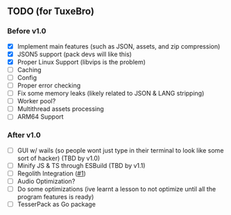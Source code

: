 ## TODO (for TuxeBro)

### Before v1.0

- [x] Implement main features (such as JSON, assets, and zip compression)
- [x] JSON5 support (pack devs will like this)
- [x] Proper Linux Support (libvips is the problem)
- [ ] Caching
- [ ] Config
- [ ] Proper error checking
- [ ] Fix some memory leaks (likely related to JSON & LANG stripping)
- [ ] Worker pool?
- [ ] Multithread assets processing
- [ ] ARM64 Support

### After v1.0

- [ ] GUI w/ wails (so people wont just type in their terminal to look like some sort of hacker) (TBD by v1.0)
- [ ] Minify JS & TS through ESBuild (TBD by v1.1)
- [ ] Regolith Integration ([#1](https://github.com/TBroz15/TesserPack/issues/1))
- [ ] Audio Optimization?
- [ ] Do some optimizations (ive learnt a lesson to not optimize until all the program features is ready)
- [ ] TesserPack as Go package
